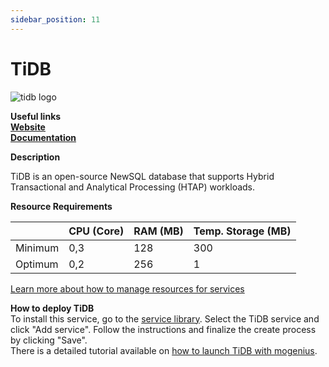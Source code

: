 ```yaml
---
sidebar_position: 11
---
```


# TiDB

![tidb logo](https://api.mogenius.com/file/id/3e070f62-001b-475a-889c-b4c8e56af3b2)

**Useful links**  
**[Website](https://pingcap.com/)**  
**[Documentation](https://docs.pingcap.com/tidb/stable)**  

**Description**

TiDB is an open-source NewSQL database that supports Hybrid Transactional and Analytical Processing (HTAP) workloads.

**Resource Requirements**

||CPU (Core)|RAM (MB)  |Temp. Storage (MB)|
|--|--|--|--|
| Minimum | 0,3 |128| 300
| Optimum | 0,2 |256| 1

[Learn more about how to manage resources for services](./../cloud-management/resource-management.md)

**How to deploy TiDB**  
To install this service, go to the [service library](./../mogenius-platform/service-library.md). Select the TiDB service and click "Add service". Follow the instructions and finalize the create process by clicking "Save".  
There is a detailed tutorial available on [how to launch TiDB with mogenius](./../tutorials/launching%20TiDB.md).
